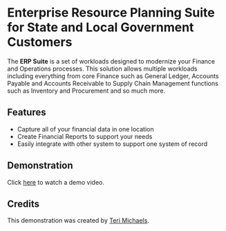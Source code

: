 # Enterprise Resource Planning Suite for State and Local Government Customers
The **ERP Suite** is a set of workloads designed to modernize your Finance and Operations processes. This solution allows multiple workloads including everything from core Finance such as General Ledger, Accounts Payable and Accounts Receivable to Supply Chain Management functions such as Inventory and Procurement and so much more.

## Features
- Capture all of your financial data in one location
- Create Financial Reports to support your needs
- Easily integrate with other system to support one system of record

## Demonstration
Click [here](https://livesend.microsoft.com/i/lYDZsDhDSnTYY01Z2kf4uEZdyHz5TRdjjSmL___043A6T8hcnwigMAF7UmmKAJK1Mfxbj0r5TNgMrbc451oePqbouMoKJaVQoLdW95knTkfF2fyJFwK6M018rdjsPSfPTY) to watch a demo video.

## Credits
This demonstration was created by [Teri Michaels](https://www.linkedin.com/in/teri-michaels-b497284/).